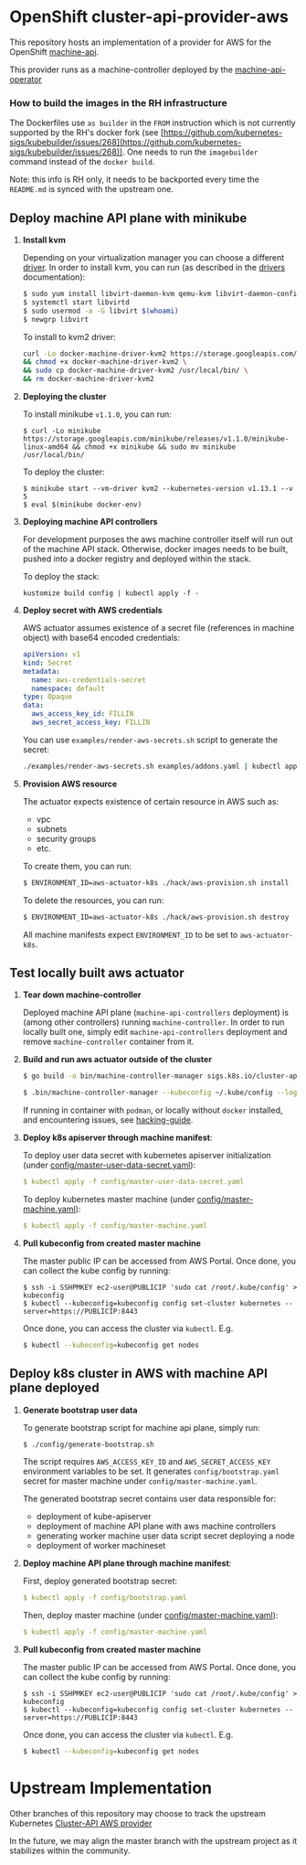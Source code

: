 # OpenShift cluster-api-provider-aws

This repository hosts an implementation of a provider for AWS for the
OpenShift [machine-api](https://github.com/openshift/cluster-api).

This provider runs as a machine-controller deployed by the
[machine-api-operator](https://github.com/openshift/machine-api-operator)

### How to build the images in the RH infrastructure
The Dockerfiles use `as builder` in the `FROM` instruction which is not currently supported
by the RH's docker fork (see [https://github.com/kubernetes-sigs/kubebuilder/issues/268](https://github.com/kubernetes-sigs/kubebuilder/issues/268)).
One needs to run the `imagebuilder` command instead of the `docker build`.

Note: this info is RH only, it needs to be backported every time the `README.md` is synced with the upstream one.

## Deploy machine API plane with minikube

1. **Install kvm**

    Depending on your virtualization manager you can choose a different [driver](https://github.com/kubernetes/minikube/blob/master/docs/drivers.md).
    In order to install kvm, you can run (as described in the [drivers](https://github.com/kubernetes/minikube/blob/master/docs/drivers.md#kvm2-driver) documentation):

    ```sh
    $ sudo yum install libvirt-daemon-kvm qemu-kvm libvirt-daemon-config-network
    $ systemctl start libvirtd
    $ sudo usermod -a -G libvirt $(whoami)
    $ newgrp libvirt
    ```

    To install to kvm2 driver:

    ```sh
    curl -Lo docker-machine-driver-kvm2 https://storage.googleapis.com/minikube/releases/latest/docker-machine-driver-kvm2 \
    && chmod +x docker-machine-driver-kvm2 \
    && sudo cp docker-machine-driver-kvm2 /usr/local/bin/ \
    && rm docker-machine-driver-kvm2
    ```

2. **Deploying the cluster**

    To install minikube `v1.1.0`, you can run:

    ```sg
    $ curl -Lo minikube https://storage.googleapis.com/minikube/releases/v1.1.0/minikube-linux-amd64 && chmod +x minikube && sudo mv minikube /usr/local/bin/
    ```

    To deploy the cluster:

    ```
    $ minikube start --vm-driver kvm2 --kubernetes-version v1.13.1 --v 5
    $ eval $(minikube docker-env)
    ```

3. **Deploying machine API controllers**

    For development purposes the aws machine controller itself will run out of the machine API stack.
    Otherwise, docker images needs to be built, pushed into a docker registry and deployed within the stack.

    To deploy the stack:
    ```
    kustomize build config | kubectl apply -f -
    ```

4. **Deploy secret with AWS credentials**

   AWS actuator assumes existence of a secret file (references in machine object) with base64 encoded credentials:

   ```yaml
   apiVersion: v1
   kind: Secret
   metadata:
     name: aws-credentials-secret
     namespace: default
   type: Opaque
   data:
     aws_access_key_id: FILLIN
     aws_secret_access_key: FILLIN
   ```

   You can use `examples/render-aws-secrets.sh` script to generate the secret:
   ```sh
   ./examples/render-aws-secrets.sh examples/addons.yaml | kubectl apply -f -
   ```

5. **Provision AWS resource**

   The actuator expects existence of certain resource in AWS such as:
   - vpc
   - subnets
   - security groups
   - etc.

   To create them, you can run:

   ```sh
   $ ENVIRONMENT_ID=aws-actuator-k8s ./hack/aws-provision.sh install
   ```

   To delete the resources, you can run:

   ```sh
   $ ENVIRONMENT_ID=aws-actuator-k8s ./hack/aws-provision.sh destroy
   ```

   All machine manifests expect `ENVIRONMENT_ID` to be set to `aws-actuator-k8s`.

## Test locally built aws actuator

1. **Tear down machine-controller**

   Deployed machine API plane (`machine-api-controllers` deployment) is (among other
   controllers) running `machine-controller`. In order to run locally built one,
   simply edit `machine-api-controllers` deployment and remove `machine-controller` container from it.

1. **Build and run aws actuator outside of the cluster**

   ```sh
   $ go build -o bin/machine-controller-manager sigs.k8s.io/cluster-api-provider-aws/cmd/manager
   ```

   ```sh
   $ .bin/machine-controller-manager --kubeconfig ~/.kube/config --logtostderr -v 5 -alsologtostderr
   ```
      If running in container with `podman`, or locally without `docker` installed, and encountering issues, see [hacking-guide](https://github.com/openshift/machine-api-operator/blob/master/docs/dev/hacking-guide.md#troubleshooting-make-targets).


1. **Deploy k8s apiserver through machine manifest**:

   To deploy user data secret with kubernetes apiserver initialization (under [config/master-user-data-secret.yaml](config/master-user-data-secret.yaml)):

   ```yaml
   $ kubectl apply -f config/master-user-data-secret.yaml
   ```

   To deploy kubernetes master machine (under [config/master-machine.yaml](config/master-machine.yaml)):

   ```yaml
   $ kubectl apply -f config/master-machine.yaml
   ```

1. **Pull kubeconfig from created master machine**

   The master public IP can be accessed from AWS Portal. Once done, you
   can collect the kube config by running:

   ```
   $ ssh -i SSHPMKEY ec2-user@PUBLICIP 'sudo cat /root/.kube/config' > kubeconfig
   $ kubectl --kubeconfig=kubeconfig config set-cluster kubernetes --server=https://PUBLICIP:8443
   ```

   Once done, you can access the cluster via `kubectl`. E.g.

   ```sh
   $ kubectl --kubeconfig=kubeconfig get nodes
   ```

## Deploy k8s cluster in AWS with machine API plane deployed

1. **Generate bootstrap user data**

   To generate bootstrap script for machine api plane, simply run:

   ```sh
   $ ./config/generate-bootstrap.sh
   ```

   The script requires `AWS_ACCESS_KEY_ID` and `AWS_SECRET_ACCESS_KEY` environment variables to be set.
   It generates `config/bootstrap.yaml` secret for master machine
   under `config/master-machine.yaml`.

   The generated bootstrap secret contains user data responsible for:
   - deployment of kube-apiserver
   - deployment of machine API plane with aws machine controllers
   - generating worker machine user data script secret deploying a node
   - deployment of worker machineset

1. **Deploy machine API plane through machine manifest**:

   First, deploy generated bootstrap secret:

   ```yaml
   $ kubectl apply -f config/bootstrap.yaml
   ```

   Then, deploy master machine (under [config/master-machine.yaml](config/master-machine.yaml)):

   ```yaml
   $ kubectl apply -f config/master-machine.yaml
   ```

1. **Pull kubeconfig from created master machine**

   The master public IP can be accessed from AWS Portal. Once done, you
   can collect the kube config by running:

   ```
   $ ssh -i SSHPMKEY ec2-user@PUBLICIP 'sudo cat /root/.kube/config' > kubeconfig
   $ kubectl --kubeconfig=kubeconfig config set-cluster kubernetes --server=https://PUBLICIP:8443
   ```

   Once done, you can access the cluster via `kubectl`. E.g.

   ```sh
   $ kubectl --kubeconfig=kubeconfig get nodes
   ```

# Upstream Implementation
Other branches of this repository may choose to track the upstream
Kubernetes [Cluster-API AWS provider](https://github.com/kubernetes-sigs/cluster-api-provider-aws/)

In the future, we may align the master branch with the upstream project as it
stabilizes within the community.
